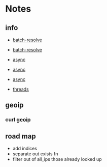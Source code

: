 # Notes

## info

- [batch-resolve](https:-github.com/mersinvald/batch_resolve)
- [batch-resolve](https:-www.reddit.com/r/rust/comments/6a9i9a/batch_resolve_fast_asynchronous_dns_resolver/)

- [async](https:-bryangilbert.com/post/code/rust/adventures-futures-tokio-rust/)
- [async](https:-tech.marksblogg.com/rdns-domain-name-tld-extract-rust.html)
- [async](https:-askubuntu.com/questions/813275/how-to-check-a-bulk-of-ip-for-reverse-dns)

- [threads](https:-users.rust-lang.org/t/please-recommend-a-queue-with-backpressure-for-simple-threads-no-async-yet/68654/3)

## geoip

### curl [geoip](https://api.ipgeolocation.io/ipgeo?apiKey=API_KEY&ip=8.8.8.8)

## road map

- add indices
- separate out exists fn
- filter out of all_ips those already looked up
